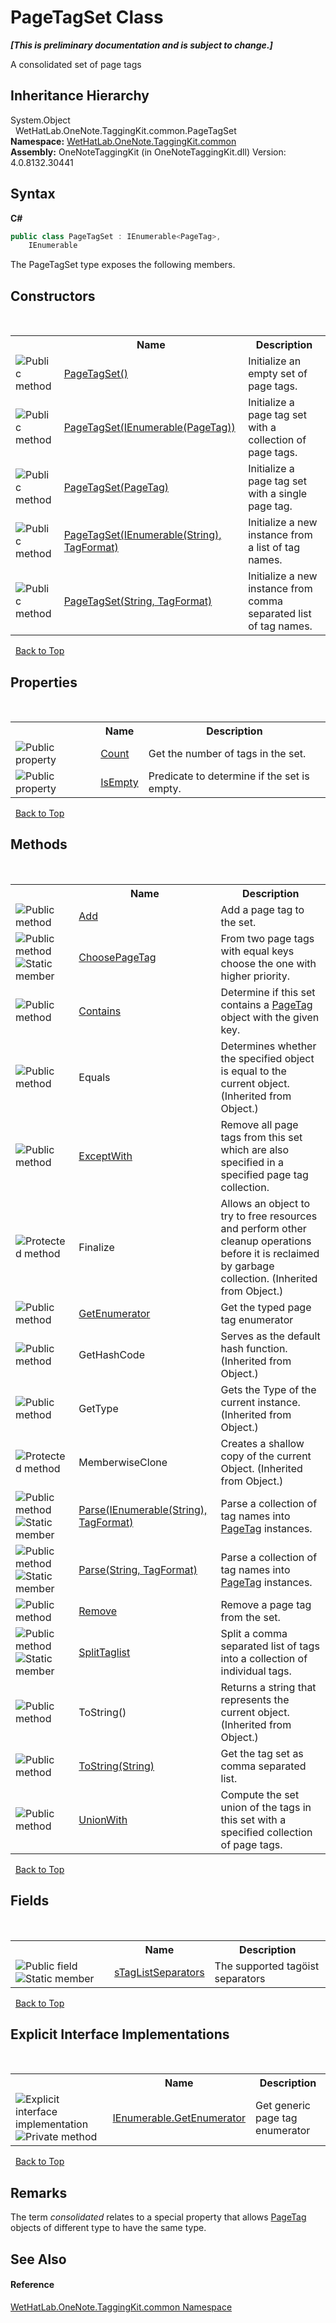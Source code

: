 # PageTagSet Class
 _**\[This is preliminary documentation and is subject to change.\]**_

A consolidated set of page tags


## Inheritance Hierarchy
System.Object<br />&nbsp;&nbsp;WetHatLab.OneNote.TaggingKit.common.PageTagSet<br />
**Namespace:**&nbsp;<a href="bcdbab9c-63d1-48a4-6937-af53fb8d9a55">WetHatLab.OneNote.TaggingKit.common</a><br />**Assembly:**&nbsp;OneNoteTaggingKit (in OneNoteTaggingKit.dll) Version: 4.0.8132.30441

## Syntax

**C#**<br />
``` C#
public class PageTagSet : IEnumerable<PageTag>, 
	IEnumerable
```

The PageTagSet type exposes the following members.


## Constructors
&nbsp;<table><tr><th></th><th>Name</th><th>Description</th></tr><tr><td>![Public method](media/pubmethod.gif "Public method")</td><td><a href="bbb5a505-c874-9fb3-61e5-5aa929434553">PageTagSet()</a></td><td>
Initialize an empty set of page tags.</td></tr><tr><td>![Public method](media/pubmethod.gif "Public method")</td><td><a href="b50f0104-68d9-e5d4-1bc1-2a6ae7745247">PageTagSet(IEnumerable(PageTag))</a></td><td>
Initialize a page tag set with a collection of page tags.</td></tr><tr><td>![Public method](media/pubmethod.gif "Public method")</td><td><a href="3a0682bb-315e-0d6f-0de9-bebdbbd14955">PageTagSet(PageTag)</a></td><td>
Initialize a page tag set with a single page tag.</td></tr><tr><td>![Public method](media/pubmethod.gif "Public method")</td><td><a href="3a7f21a6-9c25-ab3f-8976-f54707844406">PageTagSet(IEnumerable(String), TagFormat)</a></td><td>
Initialize a new instance from a list of tag names.</td></tr><tr><td>![Public method](media/pubmethod.gif "Public method")</td><td><a href="f2656f7d-cb06-e02c-1794-597355ab1f33">PageTagSet(String, TagFormat)</a></td><td>
Initialize a new instance from comma separated list of tag names.</td></tr></table>&nbsp;
<a href="#pagetagset-class">Back to Top</a>

## Properties
&nbsp;<table><tr><th></th><th>Name</th><th>Description</th></tr><tr><td>![Public property](media/pubproperty.gif "Public property")</td><td><a href="12fc4b35-abfe-c535-ae88-9888fbf36234">Count</a></td><td>
Get the number of tags in the set.</td></tr><tr><td>![Public property](media/pubproperty.gif "Public property")</td><td><a href="f475f301-0c05-091b-8bac-30442d117cc0">IsEmpty</a></td><td>
Predicate to determine if the set is empty.</td></tr></table>&nbsp;
<a href="#pagetagset-class">Back to Top</a>

## Methods
&nbsp;<table><tr><th></th><th>Name</th><th>Description</th></tr><tr><td>![Public method](media/pubmethod.gif "Public method")</td><td><a href="3be8bc12-8b70-09d0-030e-51ccb98b7c11">Add</a></td><td>
Add a page tag to the set.</td></tr><tr><td>![Public method](media/pubmethod.gif "Public method")![Static member](media/static.gif "Static member")</td><td><a href="4cbe9176-e40e-6f49-9ecf-7a42e1dfb7a0">ChoosePageTag</a></td><td>
From two page tags with equal keys choose the one with higher priority.</td></tr><tr><td>![Public method](media/pubmethod.gif "Public method")</td><td><a href="53db310e-e59f-dbc0-6202-c07a69bc7d53">Contains</a></td><td>
Determine if this set contains a <a href="81c6e496-d51e-9c76-3ed6-ab5e11c9381c">PageTag</a> object with the given key.</td></tr><tr><td>![Public method](media/pubmethod.gif "Public method")</td><td>Equals</td><td>
Determines whether the specified object is equal to the current object.
 (Inherited from Object.)</td></tr><tr><td>![Public method](media/pubmethod.gif "Public method")</td><td><a href="6d8a7e83-bc94-a0d8-9adf-b94bd3050831">ExceptWith</a></td><td>
Remove all page tags from this set which are also specified in a specified page tag collection.</td></tr><tr><td>![Protected method](media/protmethod.gif "Protected method")</td><td>Finalize</td><td>
Allows an object to try to free resources and perform other cleanup operations before it is reclaimed by garbage collection.
 (Inherited from Object.)</td></tr><tr><td>![Public method](media/pubmethod.gif "Public method")</td><td><a href="2d611f2b-e0cc-2709-e94b-1c80c39d8bee">GetEnumerator</a></td><td>
Get the typed page tag enumerator</td></tr><tr><td>![Public method](media/pubmethod.gif "Public method")</td><td>GetHashCode</td><td>
Serves as the default hash function.
 (Inherited from Object.)</td></tr><tr><td>![Public method](media/pubmethod.gif "Public method")</td><td>GetType</td><td>
Gets the Type of the current instance.
 (Inherited from Object.)</td></tr><tr><td>![Protected method](media/protmethod.gif "Protected method")</td><td>MemberwiseClone</td><td>
Creates a shallow copy of the current Object.
 (Inherited from Object.)</td></tr><tr><td>![Public method](media/pubmethod.gif "Public method")![Static member](media/static.gif "Static member")</td><td><a href="f9fef293-7c97-9ec1-0149-d1741db9ffc8">Parse(IEnumerable(String), TagFormat)</a></td><td>
Parse a collection of tag names into <a href="81c6e496-d51e-9c76-3ed6-ab5e11c9381c">PageTag</a> instances.</td></tr><tr><td>![Public method](media/pubmethod.gif "Public method")![Static member](media/static.gif "Static member")</td><td><a href="0ca85a81-e0f1-87a2-5eab-f4c7bef2e42a">Parse(String, TagFormat)</a></td><td>
Parse a collection of tag names into <a href="81c6e496-d51e-9c76-3ed6-ab5e11c9381c">PageTag</a> instances.</td></tr><tr><td>![Public method](media/pubmethod.gif "Public method")</td><td><a href="f9b57e37-730d-86ab-2a61-441162e96bb0">Remove</a></td><td>
Remove a page tag from the set.</td></tr><tr><td>![Public method](media/pubmethod.gif "Public method")![Static member](media/static.gif "Static member")</td><td><a href="9800b15c-d713-97ba-5dba-ebfc4fa39f0d">SplitTaglist</a></td><td>
Split a comma separated list of tags into a collection of individual tags.</td></tr><tr><td>![Public method](media/pubmethod.gif "Public method")</td><td>ToString()</td><td>
Returns a string that represents the current object.
 (Inherited from Object.)</td></tr><tr><td>![Public method](media/pubmethod.gif "Public method")</td><td><a href="586c86f0-5658-075b-8053-cba2166bc170">ToString(String)</a></td><td>
Get the tag set as comma separated list.</td></tr><tr><td>![Public method](media/pubmethod.gif "Public method")</td><td><a href="da707a17-6d22-3b2c-2b60-c37250bc8397">UnionWith</a></td><td>
Compute the set union of the tags in this set with a specified collection of page tags.</td></tr></table>&nbsp;
<a href="#pagetagset-class">Back to Top</a>

## Fields
&nbsp;<table><tr><th></th><th>Name</th><th>Description</th></tr><tr><td>![Public field](media/pubfield.gif "Public field")![Static member](media/static.gif "Static member")</td><td><a href="1a15035a-a80b-4b62-5878-530f199c9da8">sTagListSeparators</a></td><td>
The supported tagöist separators</td></tr></table>&nbsp;
<a href="#pagetagset-class">Back to Top</a>

## Explicit Interface Implementations
&nbsp;<table><tr><th></th><th>Name</th><th>Description</th></tr><tr><td>![Explicit interface implementation](media/pubinterface.gif "Explicit interface implementation")![Private method](media/privmethod.gif "Private method")</td><td><a href="0dea0441-ed47-0285-7494-319ae3bc0d74">IEnumerable.GetEnumerator</a></td><td>
Get generic page tag enumerator</td></tr></table>&nbsp;
<a href="#pagetagset-class">Back to Top</a>

## Remarks
The term _consolidated_ relates to a special property that allows <a href="81c6e496-d51e-9c76-3ed6-ab5e11c9381c">PageTag</a> objects of different type to have the same type.

## See Also


#### Reference
<a href="bcdbab9c-63d1-48a4-6937-af53fb8d9a55">WetHatLab.OneNote.TaggingKit.common Namespace</a><br />